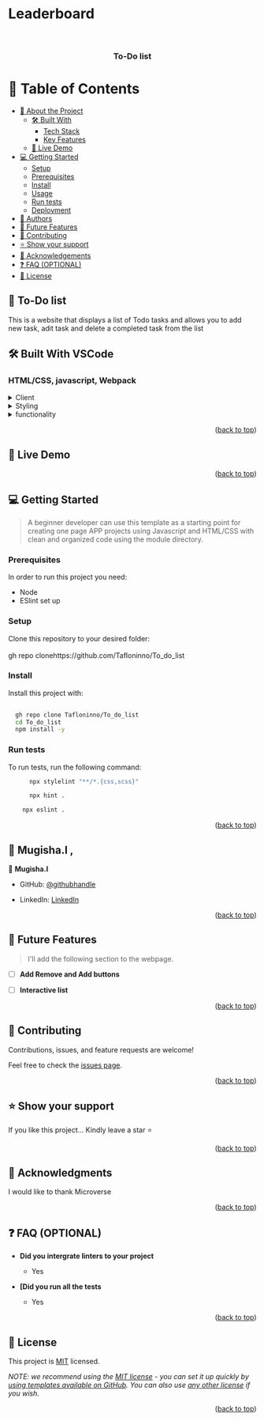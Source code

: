# Leaderboard



<a name="readme-top"></a>



<div align="center">
 
  
  <br/>

  <h3><b>To-Do list</b></h3>

</div>



# 📗 Table of Contents

- [📖 About the Project](#about-project)
  - [🛠 Built With](#built-with)
    - [Tech Stack](#tech-stack)
    - [Key Features](#key-features)
  - [🚀 Live Demo](#live-demo)
- [💻 Getting Started](#getting-started)
  - [Setup](#setup)
  - [Prerequisites](#prerequisites)
  - [Install](#install)
  - [Usage](#usage)
  - [Run tests](#run-tests)
  - [Deployment](#triangular_flag_on_post-deployment)
- [👥 Authors](#authors)
- [🔭 Future Features](#future-features)
- [🤝 Contributing](#contributing)
- [⭐️ Show your support](#support)
- [🙏 Acknowledgements](#acknowledgements)
- [❓ FAQ (OPTIONAL)](#faq)
- [📝 License](#license)



## 📖 To-Do list <a name="about-project"></a>


This is a  website that displays a list of Todo tasks and allows you to add new task, adit task and delete a completed task from the list


## 🛠 Built With  VSCode  <a name="Built With VSCode"></a>

### HTML/CSS, javascript, Webpack <a name="tech-stack"></a>

>

<details>
  <summary>Client</summary>
  <ul>
    <li><a href="https://reactjs.org/">HTML</a></li>
  </ul>
</details>

<details>
  <summary>Styling</summary>
  <ul>
    <li><a href="https://expressjs.com/">CSS</a></li>
  </ul>
</details>

<details>
<summary>functionality</summary>
 
</details>




<p align="right">(<a href="#readme-top">back to top</a>)</p>

<!-- LIVE DEMO -->

## 🚀 Live Demo <a name="live-demo"></a>





<p align="right">(<a href="#readme-top">back to top</a>)</p>

<!-- GETTING STARTED -->

## 💻 Getting Started <a name="getting-started"></a>

> A beginner developer can use this template as a starting point for creating one page APP projects using Javascript and HTML/CSS with clean and organized code using the module directory.



### Prerequisites

In order to run this project you need:
- Node
- ESlint set up


<!--
Example command:

```sh
 gem install rails
```
 -->

### Setup

Clone this repository to your desired folder:
<br>
<br>gh repo clonehttps://github.com/Tafloninno/To_do_list



### Install

Install this project with:



```sh
  
  gh repo clone Tafloninno/To_do_list
  cd To_do_list
  npm install -y
```




### Run tests

To run tests, run the following command:



```sh
      npx stylelint "**/*.{css,scss}"

```

```sh
      npx hint .
```

```sh
    npx eslint .
```





<p align="right">(<a href="#readme-top">back to top</a>)</p>

<!-- AUTHORS -->

## 👥 Mugisha.I , <a name="authors"></a>



👤 **Mugisha.I**

- GitHub: [@githubhandle](https://github.com/Tafloninno)

- LinkedIn: [LinkedIn](https://www.linkedin.com/in/mugisha-innocent-19b700238/)




<p align="right">(<a href="#readme-top">back to top</a>)</p>

<!-- FUTURE FEATURES -->

## 🔭 Future Features <a name="future-features"></a>

> I'll add the following section to the webpage.

- [ ] **Add Remove and Add buttons**
- [ ] **Interactive list**




<p align="right">(<a href="#readme-top">back to top</a>)</p>

<!-- CONTRIBUTING -->

## 🤝 Contributing <a name="contributing"></a>

Contributions, issues, and feature requests are welcome!

Feel free to check the [issues page](../../issues/).

<p align="right">(<a href="#readme-top">back to top</a>)</p>

<!-- SUPPORT -->

## ⭐️ Show your support <a name="support"></a>



If you like this project... Kindly leave a star ⭐

<p align="right">(<a href="#readme-top">back to top</a>)</p>

<!-- ACKNOWLEDGEMENTS -->

## 🙏 Acknowledgments <a name="acknowledgements"></a>



I would like to thank  Microverse



<p align="right">(<a href="#readme-top">back to top</a>)</p>

<!-- FAQ (optional) -->

## ❓ FAQ (OPTIONAL) <a name="faq"></a>



- **Did you intergrate linters to your project**

  - Yes

- **[Did you run all the tests**

  - Yes

<p align="right">(<a href="#readme-top">back to top</a>)</p>

<!-- LICENSE -->

## 📝 License <a name="license"></a>

This project is [MIT](./LICENSE) licensed.

_NOTE: we recommend using the [MIT license](https://choosealicense.com/licenses/mit/) - you can set it up quickly by [using templates available on GitHub](https://docs.github.com/en/communities/setting-up-your-project-for-healthy-contributions/adding-a-license-to-a-repository). You can also use [any other license](https://choosealicense.com/licenses/) if you wish._

<p align="right">(<a href="#readme-top">back to top</a>)</p>


